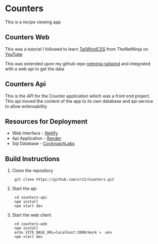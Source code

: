 Counters
==============

This is a recipe viewing app

## Counters Web

This was a tutorial I followed to learn [TailWindCSS](https://tailwindcss.com) from TheNetNinja on [YouTube](https://www.youtube.com/watch?v=bxmDnn7lrnk&list=PL4cUxeGkcC9gpXORlEHjc5bgnIi5HEGhw&index=1&pp=iAQB)

This was extended upon my github repo [netninja-tailwind](https://github.com/srz2/netninja-tailwind) and integrated with a web api to get the data

## Counters Api

This is the API for the Counter application which was a front end project. This api moved the content of the app to its own database and api service to allow extensability

## Resources for Deployment

- Web Interface - [Netlify](netlify.com)
- Api Application - [Render](render.com)
- Sql Database - [CockroachLabs](cockroachlabs.cloud)

## Build Instructions

1. Clone the repository

        git clone https://github.com/srz2/Counters.git

2. Start the api

        cd counters-api
        npm install
        npm start dev

3. Start the web client

        cd counters-web
        npm install
        echo VITE_BASE_URL=localhost:3000/mock > .env
        npm start dev
